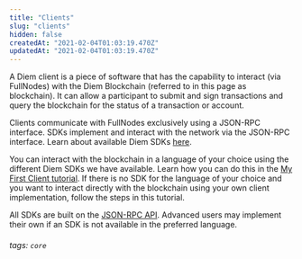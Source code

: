 ```yaml
---
title: "Clients"
slug: "clients"
hidden: false
createdAt: "2021-02-04T01:03:19.470Z"
updatedAt: "2021-02-04T01:03:19.470Z"
---
```

A Diem client is a piece of software that has the capability to interact (via FullNodes) with the Diem Blockchain (referred to in this page as blockchain). It can allow a participant to submit and sign transactions and query the blockchain for the status of a transaction or account.

Clients communicate with FullNodes exclusively using a JSON-RPC interface. SDKs implement and interact with the network via the JSON-RPC interface. Learn about available Diem SDKs [here](/docs/sdks/overview).

You can interact with the blockchain in a language of your choice using the different Diem SDKs we have available. Learn how you can do this in the [My First Client tutorial](/docs/tutorials/my-first-client). If there is no SDK for the language of your choice and you want to interact directly with the blockchain using your own client implementation, follow the steps in this tutorial.

All SDKs are built on the [JSON-RPC API](https://github.com/diem/diem/blob/master/json-rpc/json-rpc-spec.md). Advanced users may implement their own if an SDK is not available in the preferred language.


###### tags: `core`